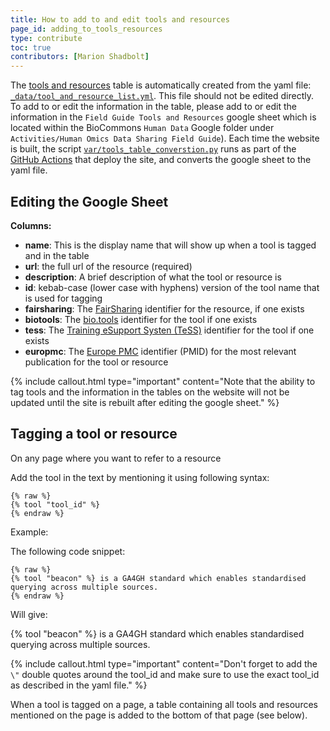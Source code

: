 ```yaml
---
title: How to add to and edit tools and resources
page_id: adding_to_tools_resources
type: contribute
toc: true
contributors: [Marion Shadbolt]
---
```


The [tools and resources](tools_resources) table is automatically created from the yaml file: [`_data/tool_and_resource_list.yml`](https://github.com/AustralianBioCommons/human-omics-data-sharing-field-guide/blob/main/_data/tool_and_resource_list.yml). This file should not be edited directly. To add to or edit the information in the table, please add to or edit the information in the `Field Guide Tools and Resources` google sheet which is located within the BioCommons `Human Data` Google folder under `Activities/Human Omics Data Sharing Field Guide`). Each time the website is built, the script [`var/tools_table_converstion.py`](https://github.com/AustralianBioCommons/human-omics-data-sharing-field-guide/blob/main/var/tools_table_conversion.py) runs as part of the [GitHub Actions](https://github.com/AustralianBioCommons/human-omics-data-sharing-field-guide/blob/bf2bd38ee26441ecc1c5ec1de537a45216e35d9c/.github/workflows/github-pages.yml#L25) that deploy the site, and converts the google sheet to the yaml file.

## Editing the Google Sheet

**Columns:**

- **name**: This is the display name that will show up when a tool is tagged and in the table
- **url**: the full url of the resource (required)
- **description**: A brief description of what the tool or resource is
- **id**: kebab-case (lower case with hyphens) version of the tool name that is used for tagging
- **fairsharing**: The [FairSharing](https://fairsharing.org/) identifier for the resource, if one exists
- **biotools**: The [bio.tools](https://bio.tools/) identifier for the tool if one exists
- **tess**: The [Training eSupport Systen (TeSS)](https://tess.elixir-europe.org/) identifier for the tool if one exists
- **europmc**: The [Europe PMC](https://europepmc.org/About) identifier (PMID) for the most relevant publication for the tool or resource

{% include callout.html type="important" content="Note that the ability to tag tools and the information in the tables on the website will not be updated until the site is rebuilt after editing the google sheet." %}

## Tagging a tool or resource

On any page where you want to refer to a resource

Add the tool in the text by mentioning it using following syntax:
```
{% raw %}
{% tool "tool_id" %}
{% endraw %}
```
Example:

The following code snippet:

```
{% raw %}
{% tool "beacon" %} is a GA4GH standard which enables standardised querying across multiple sources.
{% endraw %}
```

Will give: 
    
{% tool "beacon" %} is a GA4GH standard which enables standardised querying across multiple sources.

{% include callout.html type="important" content="Don't forget to add the `\"` double quotes around the tool_id and make sure to use the exact tool_id as described in the yaml file." %}

When a tool is tagged on a page, a table containing all tools and resources mentioned on the page is added to the bottom of that page (see below).
